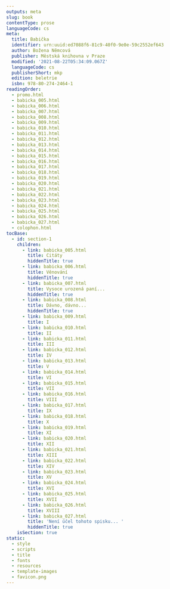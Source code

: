 ```yaml
---
outputs: meta
slug: book
contentType: prose
languageCode: cs
meta:
  title: Babička
  identifier: urn:uuid:ed7088f6-81c9-40f0-9e0e-59c2552ef643
  author: Božena Němcová
  publisher: Městská knihovna v Praze
  modified: '2021-08-22T05:34:09.067Z'
  languageCode: cs
  publisherShort: mkp
  edition: beletrie
  isbn: 978-80-274-2464-1
readingOrder:
  - promo.html
  - babicka_005.html
  - babicka_006.html
  - babicka_007.html
  - babicka_008.html
  - babicka_009.html
  - babicka_010.html
  - babicka_011.html
  - babicka_012.html
  - babicka_013.html
  - babicka_014.html
  - babicka_015.html
  - babicka_016.html
  - babicka_017.html
  - babicka_018.html
  - babicka_019.html
  - babicka_020.html
  - babicka_021.html
  - babicka_022.html
  - babicka_023.html
  - babicka_024.html
  - babicka_025.html
  - babicka_026.html
  - babicka_027.html
  - colophon.html
tocBase:
  - id: section-1
    children:
      - link: babicka_005.html
        title: Citáty
        hiddenTitle: true
      - link: babicka_006.html
        title: Věnování
        hiddenTitle: true
      - link: babicka_007.html
        title: Vysoce urozená paní...
        hiddenTitle: true
      - link: babicka_008.html
        title: Dávno, dávno...
        hiddenTitle: true
      - link: babicka_009.html
        title: I
      - link: babicka_010.html
        title: II
      - link: babicka_011.html
        title: III
      - link: babicka_012.html
        title: IV
      - link: babicka_013.html
        title: V
      - link: babicka_014.html
        title: VI
      - link: babicka_015.html
        title: VII
      - link: babicka_016.html
        title: VIII
      - link: babicka_017.html
        title: IX
      - link: babicka_018.html
        title: X
      - link: babicka_019.html
        title: XI
      - link: babicka_020.html
        title: XII
      - link: babicka_021.html
        title: XIII
      - link: babicka_022.html
        title: XIV
      - link: babicka_023.html
        title: XV
      - link: babicka_024.html
        title: XVI
      - link: babicka_025.html
        title: XVII
      - link: babicka_026.html
        title: XVIII
      - link: babicka_027.html
        title: 'Není účel tohoto spisku... '
        hiddenTitle: true
    isSection: true
static:
  - style
  - scripts
  - title
  - fonts
  - resources
  - template-images
  - favicon.png
---
```

